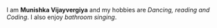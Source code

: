 I am **Munishka Vijayvergiya** and my hobbies are *Dancing, reading and Coding*. I also enjoy *bathroom singing*.
